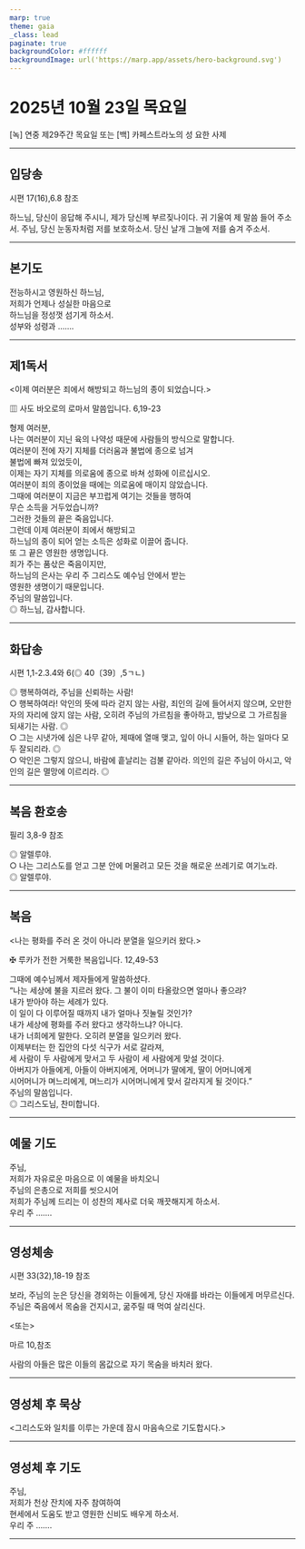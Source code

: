 ```yaml
---
marp: true
theme: gaia
_class: lead
paginate: true
backgroundColor: #ffffff
backgroundImage: url('https://marp.app/assets/hero-background.svg')
---
```


# 2025년 10월 23일 목요일

[녹] 연중 제29주간 목요일 또는 [백] 카페스트라노의 성 요한 사제  




---

## 입당송

시편 17(16),6.8 참조

하느님, 당신이 응답해 주시니, 제가 당신께 부르짖나이다. 귀 기울여 제 말씀 들어 주소서. 주님, 당신 눈동자처럼 저를 보호하소서. 당신 날개 그늘에 저를 숨겨 주소서.  
  


---

## 본기도

전능하시고 영원하신 하느님,  
저희가 언제나 성실한 마음으로  
하느님을 정성껏 섬기게 하소서.  
성부와 성령과 …….  
  


---

## 제1독서

<이제 여러분은 죄에서 해방되고 하느님의 종이 되었습니다.>

▥ 사도 바오로의 로마서 말씀입니다. 6,19-23

형제 여러분,  
나는 여러분이 지닌 육의 나약성 때문에 사람들의 방식으로 말합니다.  
여러분이 전에 자기 지체를 더러움과 불법에 종으로 넘겨  
불법에 빠져 있었듯이,  
이제는 자기 지체를 의로움에 종으로 바쳐 성화에 이르십시오.  
여러분이 죄의 종이었을 때에는 의로움에 매이지 않았습니다.  
그때에 여러분이 지금은 부끄럽게 여기는 것들을 행하여  
무슨 소득을 거두었습니까?  
그러한 것들의 끝은 죽음입니다.  
그런데 이제 여러분이 죄에서 해방되고  
하느님의 종이 되어 얻는 소득은 성화로 이끌어 줍니다.  
또 그 끝은 영원한 생명입니다.  
죄가 주는 품삯은 죽음이지만,  
하느님의 은사는 우리 주 그리스도 예수님 안에서 받는  
영원한 생명이기 때문입니다.  
주님의 말씀입니다.  
◎ 하느님, 감사합니다.  
  


---

## 화답송

시편 1,1-2.3.4와 6(◎ 40〔39〕,5ㄱㄴ)

◎ 행복하여라, 주님을 신뢰하는 사람!  
○ 행복하여라! 악인의 뜻에 따라 걷지 않는 사람, 죄인의 길에 들어서지 않으며, 오만한 자의 자리에 앉지 않는 사람, 오히려 주님의 가르침을 좋아하고, 밤낮으로 그 가르침을 되새기는 사람. ◎  
○ 그는 시냇가에 심은 나무 같아, 제때에 열매 맺고, 잎이 아니 시들어, 하는 일마다 모두 잘되리라. ◎  
○ 악인은 그렇지 않으니, 바람에 흩날리는 검불 같아라. 의인의 길은 주님이 아시고, 악인의 길은 멸망에 이르리라. ◎  
  


---

## 복음 환호송

필리 3,8-9 참조

◎ 알렐루야.  
○ 나는 그리스도를 얻고 그분 안에 머물려고 모든 것을 해로운 쓰레기로 여기노라.  
◎ 알렐루야.  
  


---

## 복음

<나는 평화를 주러 온 것이 아니라 분열을 일으키러 왔다.>

✠ 루카가 전한 거룩한 복음입니다. 12,49-53

그때에 예수님께서 제자들에게 말씀하셨다.  
“나는 세상에 불을 지르러 왔다. 그 불이 이미 타올랐으면 얼마나 좋으랴?  
내가 받아야 하는 세례가 있다.  
이 일이 다 이루어질 때까지 내가 얼마나 짓눌릴 것인가?  
내가 세상에 평화를 주러 왔다고 생각하느냐? 아니다.  
내가 너희에게 말한다. 오히려 분열을 일으키러 왔다.  
이제부터는 한 집안의 다섯 식구가 서로 갈라져,  
세 사람이 두 사람에게 맞서고 두 사람이 세 사람에게 맞설 것이다.  
아버지가 아들에게, 아들이 아버지에게, 어머니가 딸에게, 딸이 어머니에게  
시어머니가 며느리에게, 며느리가 시어머니에게 맞서 갈라지게 될 것이다.”  
주님의 말씀입니다.  
◎ 그리스도님, 찬미합니다.  
  


---

## 예물 기도

주님,  
저희가 자유로운 마음으로 이 예물을 바치오니  
주님의 은총으로 저희를 씻으시어  
저희가 주님께 드리는 이 성찬의 제사로 더욱 깨끗해지게 하소서.  
우리 주 …….  
  


---

## 영성체송

시편 33(32),18-19 참조

보라, 주님의 눈은 당신을 경외하는 이들에게, 당신 자애를 바라는 이들에게 머무르신다. 주님은 죽음에서 목숨을 건지시고, 굶주릴 때 먹여 살리신다.  
  
<또는>  
  
마르 10,참조  
  
사람의 아들은 많은 이들의 몸값으로 자기 목숨을 바치러 왔다.  


---

## 영성체 후 묵상

<그리스도와 일치를 이루는 가운데 잠시 마음속으로 기도합시다.>  


---

## 영성체 후 기도

주님,  
저희가 천상 잔치에 자주 참여하여  
현세에서 도움도 받고 영원한 신비도 배우게 하소서.  
우리 주 …….  
  


---